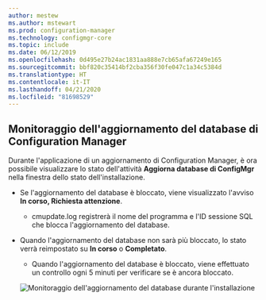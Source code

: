 ```yaml
---
author: mestew
ms.author: mstewart
ms.prod: configuration-manager
ms.technology: configmgr-core
ms.topic: include
ms.date: 06/12/2019
ms.openlocfilehash: 0d495e27b24ac1831aa888e7cb65afa67249e165
ms.sourcegitcommit: bbf820c35414bf2cba356f30fe047c1a34c5384d
ms.translationtype: HT
ms.contentlocale: it-IT
ms.lasthandoff: 04/21/2020
ms.locfileid: "81698529"
---
```

## <a name="configuration-manager-update-database-upgrade-monitoring"></a>Monitoraggio dell'aggiornamento del database di Configuration Manager

Durante l'applicazione di un aggiornamento di Configuration Manager, è ora possibile visualizzare lo stato dell'attività **Aggiorna database di ConfigMgr** nella finestra dello stato dell'installazione.

- Se l'aggiornamento del database è bloccato, viene visualizzato l'avviso **In corso, Richiesta attenzione**.
   - cmupdate.log registrerà il nome del programma e l'ID sessione SQL che blocca l'aggiornamento del database.
- Quando l'aggiornamento del database non sarà più bloccato, lo stato verrà reimpostato su **In corso** o **Completato**.
   - Quando l'aggiornamento del database è bloccato, viene effettuato un controllo ogni 5 minuti per verificare se è ancora bloccato.

   ![Monitoraggio dell'aggiornamento del database durante l'installazione](../../media/4200581-database-upgrade-monitoring.png)


